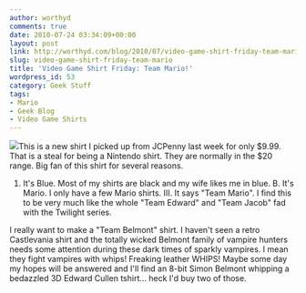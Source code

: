 ```yaml
---
author: worthyd
comments: true
date: 2010-07-24 03:34:09+00:00
layout: post
link: http://worthyd.com/blog/2010/07/video-game-shirt-friday-team-mario/
slug: video-game-shirt-friday-team-mario
title: 'Video Game Shirt Friday: Team Mario!'
wordpress_id: 53
category: Geek Stuff
tags:
- Mario
- Geek Blog
- Video Game Shirts
---
```


[![](http://blog.worthyd.com/wp-content/uploads/2010/07/img_aWstQT-150x150.jpg)](http://blog.worthyd.com/wp-content/uploads/2010/07/img_aWstQT.jpg)This is a new shirt I picked up from JCPenny last week for only $9.99. That is a steal for being a Nintendo shirt. They are normally in the $20 range.  Big fan of this shirt for several reasons. 
<!-- more -->
1. It's Blue. Most of my shirts are black and my wife likes me in blue.
B. It's Mario. I only have a few Mario shirts.
III. It says "Team Mario". I find this to be very much like the whole "Team Edward" and "Team Jacob" fad with the Twilight series. 

I really want to make a "Team Belmont" shirt. I haven't seen a retro Castlevania shirt and the totally wicked Belmont family of vampire hunters needs some attention during these dark times of sparkly vampires.  I mean they fight vampires with whips!  Freaking leather WHIPS!  Maybe some day my hopes will be answered and I'll find an 8-bit Simon Belmont whipping a bedazzled 3D Edward Cullen tshirt... heck I'd buy two of those.
